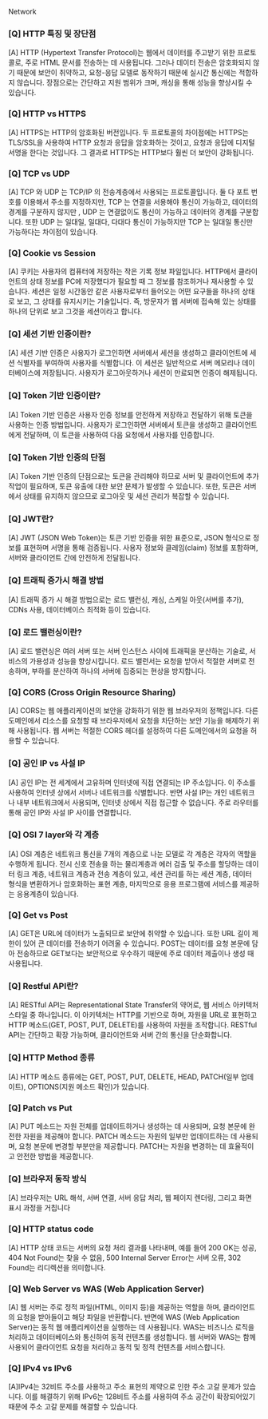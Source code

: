 Network
### [Q] HTTP 특징 및 장단점
[A]
HTTP (Hypertext Transfer Protocol)는 웹에서 데이터를 주고받기 위한 프로토콜로, 주로 HTML 문서를 전송하는 데 사용됩니다. 그러나 데이터 전송은 암호화되지 않기 때문에 보안이 취약하고, 요청-응답 모델로 동작하기 때문에 실시간 통신에는 적합하지 않습니다. 장점으로는 간단하고 지원 범위가 크며, 캐싱을 통해 성능을 향상시킬 수 있습니다.
<br>


### [Q] HTTP vs HTTPS
[A]
HTTPS는 HTTP의 암호화된 버전입니다. 두 프로토콜의 차이점에는 HTTPS는 TLS/SSL을 사용하여 HTTP 요청과 응답을 암호화하는 것이고, 요청과 응답에 디지털 서명을 한다는 것입니다. 그 결과로 HTTPS는 HTTP보다 훨씬 더 보안이 강화됩니다.
<br>
### [Q] TCP vs UDP
[A]
 TCP 와 UDP 는 TCP/IP 의 전송계층에서 사용되는 프로토콜입니다. 둘 다 포트 번호를 이용해서 주소를 지정하지만, TCP 는 연결을 서용해야 통신이 가능하고, 데이터의 경계를 구분하지 않지만 , UDP 는 연결없이도 통신이 가능하고 데이터의 경계를 구분합니다. 또한 UDP 는 일대일, 일대다, 다대다 통신이 가능하지만 TCP 는 일대일 통신만 가능하다는 차이점이 있습니다.
<br>
### [Q] Cookie vs Session
[A]
쿠키는 사용자의 컴퓨터에 저장하는 작은 기록 정보 파일입니다. HTTP에서 클라이언트의 상태 정보를 PC에 저장했다가 필요할 때 그 정보를 참조하거나 재사용할 수 있습니다.
세션은 일정 시간동안 같은 사용자로부터 들어오는 어떤 요구들을 하나의 상태로 보고, 그 상태를 유지시키는 기술입니다. 즉, 방문자가 웹 서버에 접속해 있는 상태를 하나의 단위로 보고 그것을 세션이라고 합니다.
<br>
### [Q] 세션 기반 인증이란?
[A]
세션 기반 인증은 사용자가 로그인하면 서버에서 세션을 생성하고 클라이언트에 세션 식별자를 부여하여 사용자를 식별합니다. 이 세션은 일반적으로 서버 메모리나 데이터베이스에 저장됩니다. 사용자가 로그아웃하거나 세션이 만료되면 인증이 해제됩니다.
<br>
### [Q] Token 기반 인증이란?
[A]
Token 기반 인증은 사용자 인증 정보를 안전하게 저장하고 전달하기 위해 토큰을 사용하는 인증 방법입니다. 사용자가 로그인하면 서버에서 토큰을 생성하고 클라이언트에게 전달하며, 이 토큰을 사용하여 다음 요청에서 사용자를 인증합니다.
<br>
### [Q] Token 기반 인증의 단점
[A]
Token 기반 인증의 단점으로는 토큰을 관리해야 하므로 서버 및 클라이언트에 추가 작업이 필요하며, 토큰 유출에 대한 보안 문제가 발생할 수 있습니다. 또한, 토큰은 서버에서 상태를 유지하지 않으므로 로그아웃 및 세션 관리가 복잡할 수 있습니다.
<br>
### [Q] JWT란?
[A]
JWT (JSON Web Token)는 토큰 기반 인증을 위한 표준으로, JSON 형식으로 정보를 표현하며 서명을 통해 검증됩니다. 사용자 정보와 클레임(claim) 정보를 포함하며, 서버와 클라이언트 간에 안전하게 전달됩니다.
<br>
### [Q] 트래픽 증가시 해결 방법
[A]
트래픽 증가 시 해결 방법으로는 로드 밸런싱, 캐싱, 스케일 아웃(서버를 추가), CDNs 사용, 데이터베이스 최적화 등이 있습니다.
<br>
### [Q] 로드 밸런싱이란?
[A]
로드 밸런싱은 여러 서버 또는 서버 인스턴스 사이에 트래픽을 분산하는 기술로, 서비스의 가용성과 성능을 향상시킵니다. 로드 밸런서는 요청을 받아서 적절한 서버로 전송하며, 부하를 분산하여 하나의 서버에 집중되는 현상을 방지합니다.
<br>
### [Q] CORS (Cross Origin Resource Sharing)
[A]
CORS는 웹 애플리케이션의 보안을 강화하기 위한 웹 브라우저의 정책입니다. 다른 도메인에서 리소스를 요청할 때 브라우저에서 요청을 차단하는 보안 기능을 해제하기 위해 사용됩니다. 웹 서버는 적절한 CORS 헤더를 설정하여 다른 도메인에서의 요청을 허용할 수 있습니다.
<br>
### [Q] 공인 IP vs 사설 IP
[A]
공인 IP는 전 세계에서 고유하며 인터넷에 직접 연결되는 IP 주소입니다. 이 주소를 사용하여 인터넷 상에서 서버나 네트워크를 식별합니다. 반면 사설 IP는 개인 네트워크나 내부 네트워크에서 사용되며, 인터넷 상에서 직접 접근할 수 없습니다. 주로 라우터를 통해 공인 IP와 사설 IP 사이를 연결합니다.
<br>
### [Q] OSI 7 layer와 각 계층
[A]
OSI 계층은 네트워크 통신을 7개의 계층으로 나눈 모델로 각 계층은 각자의 역할을 수행하게 됩니다. 
전시 신호 전송을 하는 물리계층과 에러 검출 및 주소를 할당하는 데이터 링크 계층, 네트워크 계층과 전송 계층이 있고, 세션 관리를 하는 세션 계층, 데이터 형식을 변환하거나 암호화하는 표현 계층, 마지막으로 응용 프로그램에 서비스를 제공하는 응용계층이 있습니다.
<br>
### [Q] Get vs Post
[A]
GET은 URL에 데이터가 노출되므로 보안에 취약할 수 있습니다. 또한 URL 길이 제한이 있어 큰 데이터를 전송하기 어려울 수 있습니다.
POST는 데이터를 요청 본문에 담아 전송하므로 GET보다는 보안적으로 우수하기 때문에 주로 데이터 제출이나 생성 때 사용됩니다.
<br>
### [Q] Restful API란?
[A]
 RESTful API는 Representational State Transfer의 약어로, 웹 서비스 아키텍처 스타일 중 하나입니다. 이 아키텍처는 HTTP를 기반으로 하며, 자원을 URL로 표현하고 HTTP 메소드(GET, POST, PUT, DELETE)를 사용하여 자원을 조작합니다. RESTful API는 간단하고 확장 가능하며, 클라이언트와 서버 간의 통신을 단순화합니다.
<br>
### [Q] HTTP Method 종류
[A]
HTTP 메소드 종류에는 GET, POST, PUT, DELETE, HEAD, PATCH(일부 업데이트), OPTIONS(지원 메소드 확인)가 있습니다.
<br>
### [Q] Patch vs Put
[A]
PUT 메소드는 자원 전체를 업데이트하거나 생성하는 데 사용되며, 요청 본문에 완전한 자원을 제공해야 합니다. PATCH 메소드는 자원의 일부만 업데이트하는 데 사용되며, 요청 본문에 변경할 부분만을 제공합니다. PATCH는 자원을 변경하는 데 효율적이고 안전한 방법을 제공합니다.
<br>
### [Q] 브라우저 동작 방식
[A]
브라우저는 URL 해석, 서버 연결, 서버 응답 처리, 웹 페이지 렌더링, 그리고 화면 표시 과정을 거칩니다
<br>
### [Q] HTTP status code
[A]
HTTP 상태 코드는 서버의 요청 처리 결과를 나타내며, 예를 들어 200 OK는 성공, 404 Not Found는 찾을 수 없음, 500 Internal Server Error는 서버 오류, 302 Found는 리디렉션을 의미합니다.
<br>
### [Q] Web Server vs WAS (Web Application Server)
[A]
웹 서버는 주로 정적 파일(HTML, 이미지 등)을 제공하는 역할을 하며, 클라이언트의 요청을 받아들이고 해당 파일을 반환합니다. 반면에 WAS (Web Application Server)는 동적 웹 애플리케이션을 실행하는 데 사용됩니다. WAS는 비즈니스 로직을 처리하고 데이터베이스와 통신하여 동적 컨텐츠를 생성합니다. 웹 서버와 WAS는 함께 사용되어 클라이언트 요청을 처리하고 동적 및 정적 컨텐츠를 서비스합니다.
<br>
### [Q] IPv4 vs IPv6
[A]IPv4는 32비트 주소를 사용하고 주소 표현의 제약으로 인한 주소 고갈 문제가 있습니다. 이를 해결하기 위해 IPv6는 128비트 주소를 사용하여 주소 공간이 확장되어있기 때문에 주소 고갈 문제를 해결할 수 있습니다.
